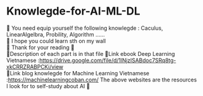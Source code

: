 # Knowlegde-for-AI-ML-DL
🥇 You need  equip yourself the following knowlegde : Caculus, LinearAlgelbra, Probility, Algorithm ...... \
🥈 I hope you could learn sth on my wall \
🥉 Thank for your reading 💯\
 🔖Description of each part is in that file
🔗Link ebook Deep Learning Vietnamese :https://drive.google.com/file/d/1lNjzISABdoc7SRq8tg-xkCRRZRABPCKi/view \
🔗Link blog knowlegde for Machine Learning Vietnamese :https://machinelearningcoban.com/
The above websites are the resources I look for to self-study about AI 🤟

